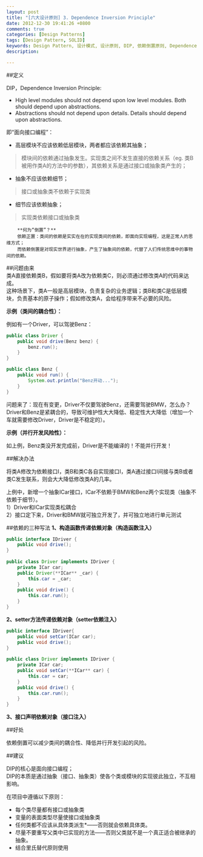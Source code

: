 ```yaml
---
layout: post
title: "[六大设计原则] 3. Dependence Inversion Principle"
date: 2012-12-30 19:41:26 +0800
comments: true
categories: [Design Patterns] 
tags: [Design Pattern, SOLID] 
keywords: Design Pattern, 设计模式, 设计原则, DIP, 依赖倒置原则, Dependence Inversion Principle
description: 

---
```

##定义

DIP，Dependence Inversion Principle:  

- High level modules should not depend upon low level modules. Both should depend upon abstractions.  
- Abstractions should not depend upon details. Details should depend upon abstractions.

即“面向接口编程”：  

- 高层模块不应该依赖低层模块，两者都应该依赖其抽象；
>模块间的依赖通过抽象发生。实现类之间不发生直接的依赖关系（eg. 类B被用作类A的方法中的参数），其依赖关系是通过接口或抽象类产生的；
- 抽象不应该依赖细节；
>接口或抽象类不依赖于实现类
- 细节应该依赖抽象；
>实现类依赖接口或抽象类

		**何为“倒置”？**  
		依赖正置：类间的依赖是实实在在的实现类间的依赖，即面向实现编程，这是正常人的思维方式；	  
		而依赖倒置是对现实世界进行抽象，产生了抽象间的依赖，代替了人们传统思维中的事物间的依赖。

<!--more-->
##问题由来  
类A直接依赖类B，假如要将类A改为依赖类C，则必须通过修改类A的代码来达成。  
这种场景下，类A一般是高层模块，负责复杂的业务逻辑；类B和类C是低层模块，负责基本的原子操作；假如修改类A，会给程序带来不必要的风险。  

**示例（类间的耦合性）：**

例如有一个Driver，可以驾驶Benz：
```java
public class Driver {  
    public void drive(Benz benz) {  
        benz.run();  
    }  
}  

public class Benz {  
    public void run() {  
        System.out.println("Benz开动...");  
    }  
} 
``` 

问题来了：现在有变更，Driver不仅要驾驶Benz，还需要驾驶BMW，怎么办？  
Driver和Benz是紧耦合的，导致可维护性大大降低、稳定性大大降低（增加一个车就需要修改Driver，Driver是不稳定的）。  

**示例（并行开发风险性）：**

如上例，Benz类没开发完成前，Driver是不能编译的！不能并行开发！

##解决办法

将类A修改为依赖接口I，类B和类C各自实现接口I，类A通过接口I间接与类B或者类C发生联系，则会大大降低修改类A的几率。  
  
上例中，新增一个抽象ICar接口，ICar不依赖于BMW和Benz两个实现类（抽象不依赖于细节）。  
1）Driver和ICar实现类松耦合  
2）接口定下来，Driver和BMW就可独立开发了，并可独立地进行单元测试


##依赖的三种写法 
**1、构造函数传递依赖对象（构造函数注入）**

```java
public interface IDriver {  
    public void drive();  
}  
  
public class Driver implements IDriver {  
    private ICar car;    
    public Driver(**ICar** _car) {  
        this.car = _car;  
    }   
    public void drive() {  
        this.car.run();  
    }  
}
```  

**2、setter方法传递依赖对象（setter依赖注入）**

```java
public interface IDriver{  
    public void setCar(ICar car);  
    public void drive();  
}  
  
public class Driver implements IDriver {  
    private ICar car;  
    public void setCar(**ICar** car) {  
        this.car = car;  
    }  
    public void drive() {  
        this.car.run();  
    }  
}  
```

**3、接口声明依赖对象（接口注入）**


##好处

依赖倒置可以减少类间的耦合性、降低并行开发引起的风险。

##建议

DIP的核心是面向接口编程；  
DIP的本质是通过抽象（接口、抽象类）使各个类或模块的实现彼此独立，不互相影响。  

在项目中遵循以下原则：

- 每个类尽量都有接口或抽象类
- 变量的表面类型尽量使接口或抽象类
- 任何类都不应该从具体类派生*——否则就会依赖具体类。
- 尽量不要重写父类中已实现的方法——否则父类就不是一个真正适合被继承的抽象。
- 结合里氏替代原则使用
